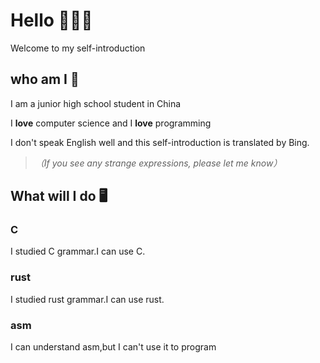 # Hello 👏👏👏
Welcome to my self-introduction

## who am I 🧳
I am a junior high school student in China

I **love** computer science and I **love** programming

I don't speak English well and this self-introduction is translated by Bing.
> *（If you see any strange expressions, please let me know）*

## What will I do 🖥
### C
I studied C grammar.I can use C.
### rust
I studied rust grammar.I can use rust.
### asm
I can understand asm,but I can't use it to program
